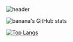 ![header](https://cdn.discordapp.com/attachments/822748524151046144/840749974995337246/image-removebg-preview.png)




![banana's GitHub stats](https://github-readme-stats.vercel.app/api?username=milk0616)

[![Top Langs](https://github-readme-stats.vercel.app/api/top-langs/?username=milk0616&layout=compact)](https://github.com/anuraghazra/github-readme-stats)
